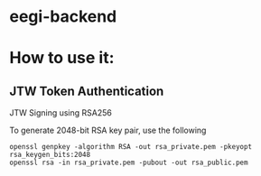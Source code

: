 # eegi-backend

# How to use it:

## JTW Token Authentication

JTW Signing using RSA256

To generate 2048-bit RSA key pair, use the following
```
openssl genpkey -algorithm RSA -out rsa_private.pem -pkeyopt rsa_keygen_bits:2048
openssl rsa -in rsa_private.pem -pubout -out rsa_public.pem
```